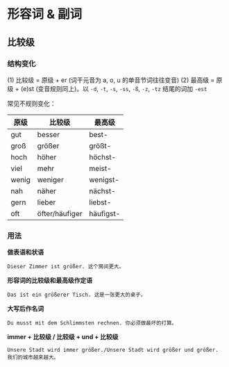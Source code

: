 # 形容词 & 副词

## 比较级

### 结构变化

(1) 比较级 = 原级 + er (词干元音为 a, o, u 的单音节词往往变音)
(2) 最高级 = 原级 + (e)st (变音规则同上)。以 `-d`, `-t`, `-s`, `-ss`, `-ß`, `-z`, `-tz` 结尾的词加 `-est`

常见不规则变化：

| 原级 | 比较级 | 最高级 |
| --- | --- | --- |
| gut | besser | best- |
| groß | größer | größt- |
| hoch | höher | höchst- |
| viel | mehr | meist- |
| wenig | weniger | wenigst- |
| nah | näher | nächst- |
| gern | lieber | liebst- |
| oft | öfter/häufiger | häufigst- |

### 用法

**做表语和状语**

```german
Dieser Zimmer ist größer. 这个房间更大。
```

**形容词的比较级和最高级作定语**

```german
Das ist ein größerer Tisch. 这是一张更大的桌子。
```

**大写后作名词**

```german
Du musst mit dem Schlimmsten rechnen. 你必须做最坏的打算。
```

**immer + 比较级 / 比较级 + und + 比较级**

```german
Unsere Stadt wird immer größer./Unsere Stadt wird größer und größer. 我们的城市越来越大。
```

